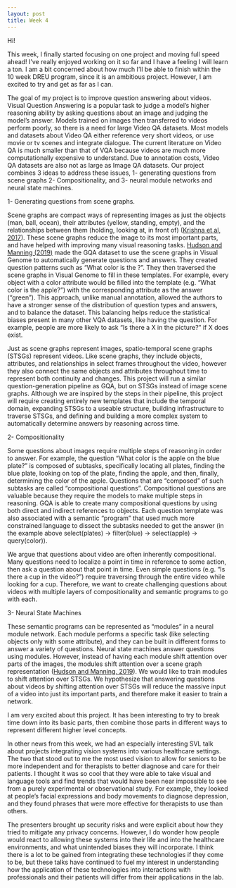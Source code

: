 ```yaml
---
layout: post
title: Week 4
---
```


Hi!

This week, I finally started focusing on one project and moving full speed ahead! I’ve really enjoyed working on it so far and I have a feeling I will learn a ton. I am a bit concerned about how much I’ll be able to finish within the 10 week DREU program, since it is an ambitious project. However, I am excited to try and get as far as I can.

The goal of my project is to improve question answering about videos. Visual Question Answering is a popular task to judge a model’s higher reasoning ability by asking questions about an image and judging the model’s answer. Models trained on images then transferred to videos perform poorly, so there is a need for large Video QA datasets. Most models and datasets about Video QA either reference very short videos, or use movie or tv scenes and integrate dialogue. The current literature on Video QA is much smaller than that of VQA because videos are much more computationally expensive to understand. Due to annotation costs, Video QA datasets are also not as large as Image QA datasets. Our project combines 3 ideas to address these issues, 1- generating questions from scene graphs 2- Compositionality, and 3- neural module networks and neural state machines.

1- Generating questions from scene graphs. 

Scene graphs are compact ways of representing images as just the objects (man, ball, ocean), their attributes (yellow, standing, empty), and the relationships between them (holding, looking at, in front of) ([Krishna et al, 2017](https://visualgenome.org/static/paper/Visual_Genome.pdf)). These scene graphs reduce the image to its most important parts, and have helped with improving many visual reasoning tasks. [Hudson and Manning (2019)](https://arxiv.org/pdf/1902.09506.pdf) made the GQA dataset to use the scene graphs in Visual Genome to automatically generate questions and answers. They created question patterns such as “What color is the <object>?”. They then traversed the scene graphs in Visual Genome to fill in these templates. For example, every object with a color attribute would be filled into the template (e.g. “What color is the apple?”) with the corresponding attribute as the answer (“green”). This approach, unlike manual annotation, allowed the authors to have a stronger sense of the distribution of question types and answers, and to balance the dataset. This balancing helps reduce the statistical biases present in many other VQA datasets, like having the question. For example, people are more likely to ask “Is there a X in the picture?” if X does exist.

Just as scene graphs represent images, spatio-temporal scene graphs (STSGs) represent videos. Like scene graphs, they include objects, attributes, and relationships in select frames throughout the video, however they also connect the same objects and attributes throughout time to represent both continuity and changes. This project will run a similar question-generation pipeline as GQA, but on STSGs instead of image scene graphs. Although we are inspired by the steps in their pipeline, this project will require creating entirely new templates that include the temporal domain, expanding STSGs to a useable structure, building infrastructure to traverse STSGs, and defining and building a more complex system to automatically determine answers by reasoning across time. 

2- Compositionality

Some questions about images require multiple steps of reasoning in order to answer. For example, the question “What color is the apple on the blue plate?” is composed of subtasks, specifically locating all plates, finding the blue plate, looking on top of the plate, finding the apple, and then, finally, determining the color of the apple. Questions that are “composed” of such subtasks are called “compositional questions”. Compositional questions are valuable because they require the models to make multiple steps in reasoning. GQA is able to create many compositional questions by using both direct and indirect references to objects. Each question template was also associated with a semantic “program” that used much more constrained language to dissect the subtasks needed to get the answer (in the example above select(plates) → filter(blue) → select(apple) → query(color)). 

We argue that questions about video are often inherently compositional. Many questions need to localize a point in time in reference to some action, then ask a question about that point in time. Even simple questions (e.g.  “Is there a cup in the video?”) require traversing through the entire video while looking for a cup. Therefore, we want to create challenging questions about videos with multiple layers of compositionality and semantic programs to go with each. 

3- Neural State Machines

These semantic programs can be represented as “modules” in a neural module network. Each module performs a specific task (like selecting objects only with some attribute), and they can be built in different forms to answer a variety of questions. Neural state machines answer questions using modules. However, instead of having each module shift attention over parts of the images, the modules shift attention over a scene graph representation ([Hudson and Manning, 2019](https://arxiv.org/pdf/1907.03950.pdf)). We would like to train modules to shift attention over STSGs. We hypothesize that answering questions about videos by shifting attention over STSGs will reduce the massive input of a video into just its important parts, and therefore make it easier to train a network. 

I am very excited about this project. It has been interesting to try to break time down into its basic parts, then combine those parts in different ways to represent different higher level concepts.

In other news from this week, we had an especially interesting SVL talk about projects integrating vision systems into various healthcare settings. The two that stood out to me the most used vision to allow for seniors to be more independent and for therapists to better diagnose and care for their patients. I thought it was so cool that they were able to take visual and language tools and find trends that would have been near impossible to see from a purely experimental or observational study. For example, they looked at people’s facial expressions and body movements to diagnose depression, and they found phrases that were more effective for therapists to use than others.

The presenters brought up security risks and were explicit about how they tried to mitigate any privacy concerns. However, I do wonder how people would react to allowing these systems into their life and into the healthcare environments, and what unintended biases they will incorporate. I think there is a lot to be gained from integrating these technologies if they come to be, but these talks have continued to fuel my interest in understanding how the application of these technologies into interactions with professionals and their patients will differ from their applications in the lab. 
